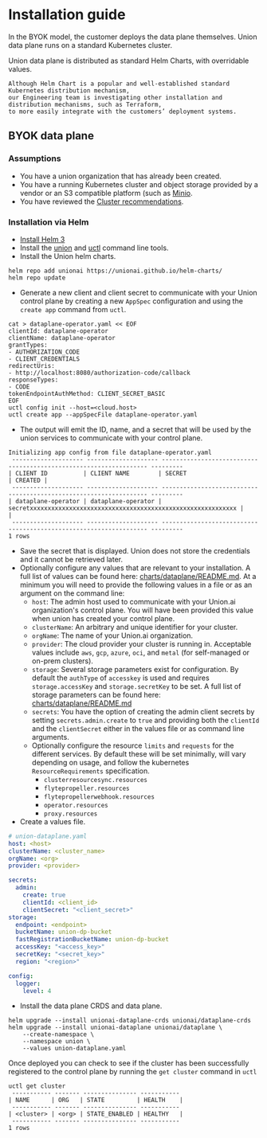 # Installation guide

In the BYOK model, the customer deploys the data plane themselves. Union data plane runs on a standard Kubernetes cluster.

Union data plane is distributed as standard Helm Charts, with overridable values.

```{admonition} Other distribution mechanisms
Although Helm Chart is a popular and well-established standard Kubernetes distribution mechanism,
our Engineering team is investigating other installation and distribution mechanisms, such as Terraform,
to more easily integrate with the customers’ deployment systems.
```

## BYOK data plane

### Assumptions

- You have a union organization that has already been created.
- You have a running Kubernetes cluster and object storage provided by a vendor or an S3 compatible platform (such as [Minio](https://min.io).
- You have reviewed the [Cluster recommendations](./cluster-recommendations.md).

### Installation via Helm

- [Install Helm 3](https://helm.sh/docs/intro/install/)
- Install the [union](https://docs.union.ai/byoc/api-reference/union-cli) and [uctl](https://docs.union.ai/byoc/api-reference/uctl-cli/) command line tools.
- Install the Union helm charts.
```
helm repo add unionai https://unionai.github.io/helm-charts/
helm repo update
```

- Generate a new client and client secret to communicate with your Union control plane by creating a new `AppSpec` configuration and using the `create app` command from `uctl`.
```shell
cat > dataplane-operator.yaml << EOF
clientId: dataplane-operator
clientName: dataplane-operator
grantTypes:
- AUTHORIZATION_CODE
- CLIENT_CREDENTIALS
redirectUris:
- http://localhost:8080/authorization-code/callback
responseTypes:
- CODE
tokenEndpointAuthMethod: CLIENT_SECRET_BASIC
EOF
uctl config init --host=<cloud.host>
uctl create app --appSpecFile dataplane-operator.yaml
```
- The output will emit the ID, name, and a secret that will be used by the union services to communicate with your control plane.

```shell
Initializing app config from file dataplane-operator.yaml
 -------------------- -------------------- ------------------------------------------------------------------ ---------
| CLIENT ID          | CLIENT NAME        | SECRET                                                           | CREATED |
 -------------------- -------------------- ------------------------------------------------------------------ ---------
| dataplane-operator | dataplane-operator | secretxxxxxxxxxxxxxxxxxxxxxxxxxxxxxxxxxxxxxxxxxxxxxxxxxxxxxxxxxx |         |
 -------------------- -------------------- ------------------------------------------------------------------ ---------
1 rows
```
- Save the secret that is displayed.  Union does not store the credentials and it cannot be retrieved later.
- Optionally configure any values that are relevant to your installation.  A full list of values can be found here: [charts/dataplane/README.md](charts/dataplane/README.md).  At a minimum you will need to provide the following values in a file or as an argument on the command line:
  - `host`: The admin host used to communicate with your Union.ai organization's control plane.  You will have been provided this value when union has created your control plane.
  - `clusterName`: An arbitrary and unique identifier for your cluster.
  - `orgName`: The name of your Union.ai organization.
  - `provider`: The cloud provider your cluster is running in.  Acceptable values include `aws`, `gcp`, `azure`, `oci`, and `metal` (for self-managed or on-prem clusters).
  - `storage`: Several storage parameters exist for configuration.  By default the `authType` of `accesskey` is used and requires `storage.accessKey` and `storage.secretKey` to be set.  A full list of storage parameters can be found here: [charts/dataplane/README.md](charts/dataplane/README.md)
  - `secrets`: You have the option of creating the admin client secrets by setting `secrets.admin.create` to `true` and providing both the `clientId` and the `clientSecret` either in the values file or as command line arguments.
  - Optionally configure the resource `limits` and `requests` for the different services.  By default these will be set minimally, will vary depending on usage, and follow the kubernetes `ResourceRequirements` specification.
    - `clusterresourcesync.resources`
    - `flytepropeller.resources`
    - `flytepropellerwebhook.resources`
    - `operator.resources`
    - `proxy.resources`
- Create a values file.
```yaml
# union-dataplane.yaml
host: <host>
clusterName: <cluster_name>
orgName: <org>
provider: <provider>

secrets:
  admin:
    create: true
    clientId: <client_id>
    clientSecret: "<client_secret>"
storage:
  endpoint: <endpoint>
  bucketName: union-dp-bucket
  fastRegistrationBucketName: union-dp-bucket
  accessKey: "<access_key>"
  secretKey: "<secret_key>"
  region: "<region>" 

config:
  logger:
    level: 4
```
- Install the data plane CRDS and data plane.
```shell
helm upgrade --install unionai-dataplane-crds unionai/dataplane-crds
helm upgrade --install unionai-dataplane unionai/dataplane \
    --create-namespace \
    --namespace union \
    --values union-dataplane.yaml
```

Once deployed you can check to see if the cluster has been successfully registered to the control plane by running the `get cluster` command in `uctl`

```shell
uctl get cluster
 ----------- ------- --------------- -----------
| NAME      | ORG   | STATE         | HEALTH    |
 ----------- ------- --------------- -----------
| <cluster> | <org> | STATE_ENABLED | HEALTHY   |
 ----------- ------- --------------- -----------
1 rows
```
